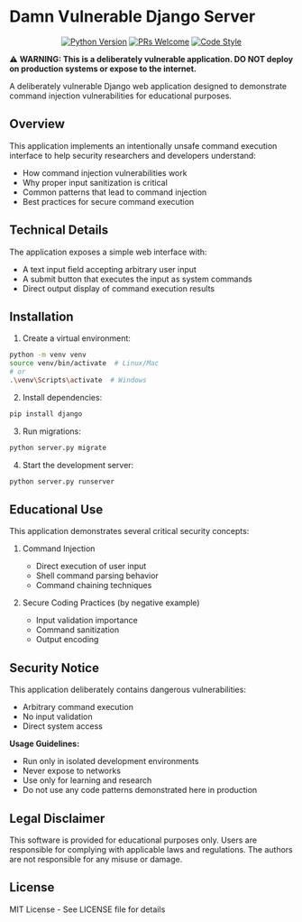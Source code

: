 # Damn Vulnerable Django Server
<div align="center">

[![Python Version](https://img.shields.io/badge/python-3.10-blue.svg)](https://www.python.org/downloads/)
[![PRs Welcome](https://img.shields.io/badge/PRs-welcome-brightgreen.svg)](CONTRIBUTING.md)
[![Code Style](https://img.shields.io/badge/code%20style-black-000000.svg)](https://github.com/psf/black)

</div>

⚠️ **WARNING: This is a deliberately vulnerable application. DO NOT deploy on production systems or expose to the internet.**

A deliberately vulnerable Django web application designed to demonstrate command injection vulnerabilities for educational purposes.

## Overview

This application implements an intentionally unsafe command execution interface to help security researchers and developers understand:
- How command injection vulnerabilities work
- Why proper input sanitization is critical
- Common patterns that lead to command injection
- Best practices for secure command execution

## Technical Details

The application exposes a simple web interface with:
- A text input field accepting arbitrary user input
- A submit button that executes the input as system commands
- Direct output display of command execution results

## Installation

1. Create a virtual environment:
```bash
python -m venv venv
source venv/bin/activate  # Linux/Mac
# or
.\venv\Scripts\activate  # Windows
```

2. Install dependencies:
```bash
pip install django
```

3. Run migrations:
```bash
python server.py migrate
```

4. Start the development server:
```bash
python server.py runserver
```

## Educational Use

This application demonstrates several critical security concepts:

1. Command Injection
   - Direct execution of user input
   - Shell command parsing behavior
   - Command chaining techniques

2. Secure Coding Practices (by negative example)
   - Input validation importance
   - Command sanitization
   - Output encoding

## Security Notice

This application deliberately contains dangerous vulnerabilities:

- Arbitrary command execution
- No input validation
- Direct system access

**Usage Guidelines:**

- Run only in isolated development environments
- Never expose to networks
- Use only for learning and research
- Do not use any code patterns demonstrated here in production

## Legal Disclaimer

This software is provided for educational purposes only. Users are responsible for complying with applicable laws and regulations. The authors are not responsible for any misuse or damage.

## License

MIT License - See LICENSE file for details
